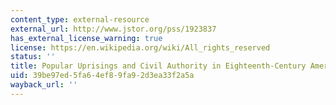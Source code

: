 ```yaml
---
content_type: external-resource
external_url: http://www.jstor.org/pss/1923837
has_external_license_warning: true
license: https://en.wikipedia.org/wiki/All_rights_reserved
status: ''
title: Popular Uprisings and Civil Authority in Eighteenth-Century America
uid: 39be97ed-5fa6-4ef8-9fa9-2d3ea33f2a5a
wayback_url: ''
---
```

